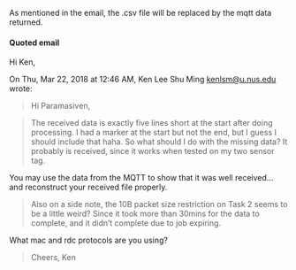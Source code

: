 As mentioned in the email, the .csv file will be replaced by the mqtt data returned.


#### Quoted email
Hi Ken,


On Thu, Mar 22, 2018 at 12:46 AM, Ken Lee Shu Ming <kenlsm@u.nus.edu> wrote:
> Hi Paramasiven,

> The received data is exactly five lines short at the start after doing processing. I had a marker at the start but not the end, but I guess I should include that haha.
> So what should I do with the missing data? It probably is received, since it works when tested on my two sensor tag.

You may use the data from the MQTT to show that it was well received... and reconstruct your received file properly.

> Also on a side note, the 10B packet size restriction on Task 2 seems to be a little weird? Since it took more than 30mins for the data to complete, and it didn’t complete due to job expiring.


What mac and rdc protocols are you using? 


> Cheers,
> Ken

